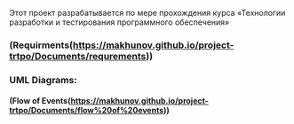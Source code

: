 Этот проект разрабатывается по мере прохождения курса «Технологии разработки и тестирования программного обеспечения»

### (Requirments(https://makhunov.github.io/project-trtpo/Documents/requrements))

### UML Diagrams: 

#### (Flow of Events(https://makhunov.github.io/project-trtpo/Documents/flow%20of%20events))
 
